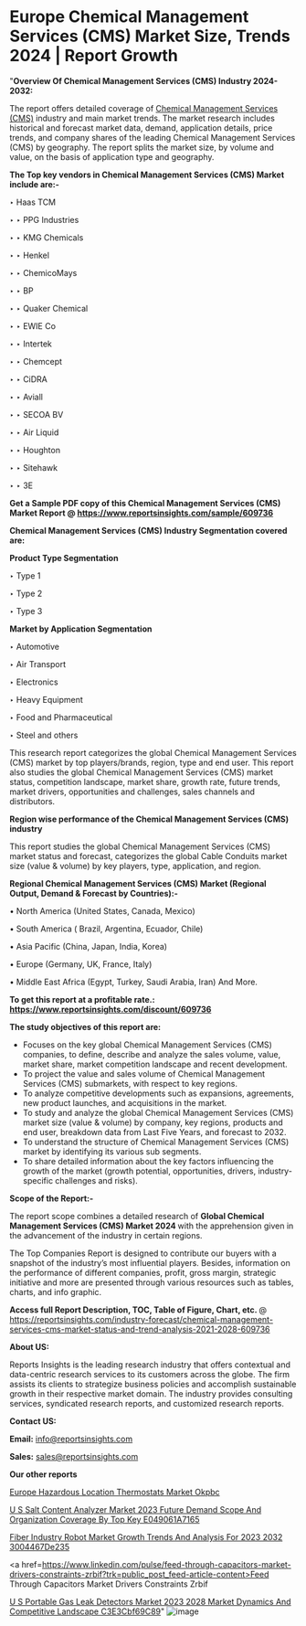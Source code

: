 # Europe Chemical Management Services (CMS) Market Size, Trends 2024 | Report Growth

"<strong>Overview Of Chemical Management Services (CMS) Industry 2024-2032:</strong>

The report offers detailed coverage of <a href=https://www.reportsinsights.com/sample/609736>Chemical Management Services (CMS)</a> industry and main market trends. The market research includes historical and forecast market data, demand, application details, price trends, and company shares of the leading Chemical Management Services (CMS) by geography. The report splits the market size, by volume and value, on the basis of application type and geography.

<strong>The Top key vendors in Chemical Management Services (CMS) Market include are:- </strong>

‣ Haas TCM

‣ 
‣ PPG Industries

‣ 
‣ KMG Chemicals

‣ 
‣ Henkel

‣ 
‣ ChemicoMays

‣ 
‣ BP

‣ 
‣ Quaker Chemical

‣ 
‣ EWIE Co

‣ 
‣ Intertek

‣ 
‣ Chemcept

‣ 
‣ CiDRA

‣ 
‣ Aviall

‣ 
‣ SECOA BV

‣ 
‣ Air Liquid

‣ 
‣ Houghton

‣ 
‣ Sitehawk

‣ 
‣ 3E

<strong>Get a Sample PDF copy of this Chemical Management Services (CMS) Market Report </strong><strong>@ <a href=https://www.reportsinsights.com/sample/609736 style=color:#0000ff;>https://www.reportsinsights.com/sample/609736</a> </strong>

<strong>Chemical Management Services (CMS) Industry Segmentation covered are:</strong>

<strong>Product Type Segmentation</strong>

‣    Type 1

‣ Type 2

‣ Type 3

<strong>Market by Application Segmentation</strong>

‣   Automotive

‣ Air Transport

‣ Electronics

‣ Heavy Equipment

‣ Food and Pharmaceutical

‣ Steel and others

This research report categorizes the global Chemical Management Services (CMS) market by top players/brands, region, type and end user. This report also studies the global Chemical Management Services (CMS) market status, competition landscape, market share, growth rate, future trends, market drivers, opportunities and challenges, sales channels and distributors.

<strong>Region wise performance of the Chemical Management Services (CMS) industry</strong><strong> </strong>

This report studies the global Chemical Management Services (CMS) market status and forecast, categorizes the global Cable Conduits market size (value &amp; volume) by key players, type, application, and region. 

<strong>Regional Chemical Management Services (CMS) Market (Regional Output, Demand &amp; Forecast by Countries):-</strong>

• North America (United States, Canada, Mexico)

• South America ( Brazil, Argentina, Ecuador, Chile)

• Asia Pacific (China, Japan, India, Korea)

• Europe (Germany, UK, France, Italy)

• Middle East Africa (Egypt, Turkey, Saudi Arabia, Iran) And More.

<strong>To get this report at a profitable rate.: <a href=https://www.reportsinsights.com/discount/609736 style=color:#0000ff;>https://www.reportsinsights.com/discount/609736</a></strong>

<strong>The study objectives of this report are:</strong>
<ul>
  <li>Focuses on the key global Chemical Management Services (CMS) companies, to define, describe and analyze the sales volume, value, market share, market competition landscape and recent development.</li>
  <li>To project the value and sales volume of Chemical Management Services (CMS) submarkets, with respect to key regions.</li>
  <li>To analyze competitive developments such as expansions, agreements, new product launches, and acquisitions in the market.</li>
  <li>To study and analyze the global Chemical Management Services (CMS) market size (value &amp; volume) by company, key regions, products and end user, breakdown data from Last Five Years, and forecast to 2032.</li>
  <li>To understand the structure of Chemical Management Services (CMS) market by identifying its various sub segments.</li>
  <li>To share detailed information about the key factors influencing the growth of the market (growth potential, opportunities, drivers, industry-specific challenges and risks).</li>
</ul>
<strong>Scope of the Report:-</strong><strong> </strong>

The report scope combines a detailed research of <strong>Global Chemical Management Services (CMS) Market 2024 </strong>with the apprehension given in the advancement of the industry in certain regions.

The Top Companies Report is designed to contribute our buyers with a snapshot of the industry’s most influential players. Besides, information on the performance of different companies, profit, gross margin, strategic initiative and more are presented through various resources such as tables, charts, and info graphic.

<strong>Access full Report Description, TOC, Table of Figure, Chart, etc. </strong>@   <a href=https://reportsinsights.com/industry-forecast/chemical-management-services-cms-market-status-and-trend-analysis-2021-2028-609736 style=color:#0000ff;>https://reportsinsights.com/industry-forecast/chemical-management-services-cms-market-status-and-trend-analysis-2021-2028-609736</a>

<strong>About US:</strong>

Reports Insights is the leading research industry that offers contextual and data-centric research services to its customers across the globe. The firm assists its clients to strategize business policies and accomplish sustainable growth in their respective market domain. The industry provides consulting services, syndicated research reports, and customized research reports.

<strong>Contact US:</strong>

<p class=""""><b>Email:</b> <a href=mailto:info@reportsinsights.com>info@reportsinsights.com</a></p>
<p class=""""><b>Sales:</b> <a href=mailto:sales@reportsinsights.com>sales@reportsinsights.com</a></p>

<strong>Our other reports</strong>

<a href=https://www.linkedin.com/pulse/europe-hazardous-location-thermostats-market-okpbc/>Europe Hazardous Location Thermostats Market Okpbc</a>

<a href=https://medium.com/@sakshi.reportsinsights/u-s-salt-content-analyzer-market-2023-future-demand-scope-and-organization-coverage-by-top-key-e049061a7165>U S Salt Content Analyzer Market 2023 Future Demand Scope And Organization Coverage By Top Key E049061A7165</a>

<a href=https://medium.com/@sakshideshmukh994/fiber-industry-robot-market-growth-trends-and-analysis-for-2023-2032-3004467de235>Fiber Industry Robot Market Growth Trends And Analysis For 2023 2032 3004467De235</a>

<a href=https://www.linkedin.com/pulse/feed-through-capacitors-market-drivers-constraints-zrbif?trk=public_post_feed-article-content>Feed Through Capacitors Market Drivers Constraints Zrbif</a>

<a href=https://medium.com/@nadeemkazi654/u-s-portable-gas-leak-detectors-market-2023-2028-market-dynamics-and-competitive-landscape-c3e3cbf69c89>U S Portable Gas Leak Detectors Market 2023 2028 Market Dynamics And Competitive Landscape C3E3Cbf69C89</a>"
![image](https://github.com/Jaayaachit/RIGlobal/assets/158452289/2cfc21cf-703c-4969-8fde-880c6e5932c0)
